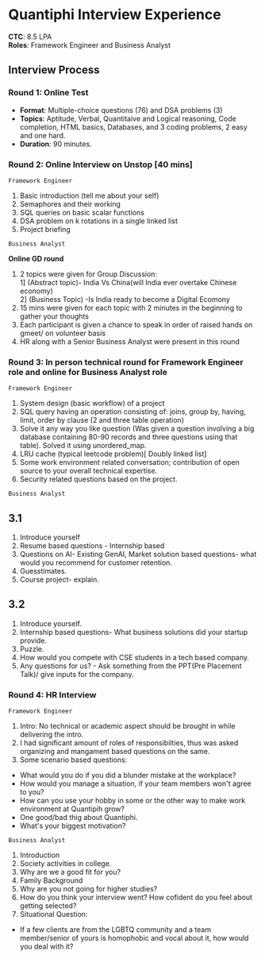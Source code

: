 # Quantiphi Interview Experience

**CTC**: 8.5 LPA <br/>
**Roles**: Framework Engineer and Business Analyst

## Interview Process

### Round 1: Online Test

- **Format**: Multiple-choice questions (76) and DSA problems (3)
- **Topics**: Aptitude, Verbal, Quantitaive and Logical reasoning, Code completion, HTML basics, Databases, and 3 coding problems, 2 easy and one hard.
- **Duration**: 90 minutes.

### Round 2: Online Interview on Unstop [40 mins]

`Framework Engineer`

1. Basic introduction (tell me about your self)
2. Semaphores and their working
3. SQL queries on basic scalar functions
4. DSA problem on k rotations in a single linked list
5. Project briefing

`Business Analyst`

**Online GD round**

1. 2 topics were given for Group Discussion:<br/>
   1] (Abstract topic)- India Vs China(will India ever overtake Chinese economy) <br/>
   2] (Business Topic) -Is India ready to become a Digital Ecomony
2. 15 mins were given for each topic with 2 minutes in the beginning to gather your thoughts
3. Each participant is given a chance to speak in order of raised hands on gmeet/ on volunteer basis
4. HR along with a Senior Business Analyst were present in this round

### Round 3: In person technical round for Framework Engineer role and online for Business Analyst role

`Framework Engineer`

1. System design (basic workflow) of a project
2. SQL query having an operation consisting of: joins, group by, having, limit, order by clause (2 and three table operation)
3. Solve it any way you like question (Was given a question involving a big database containing 80-90 records and three questions using that table). Solved it using unordered_map.
4. LRU cache (typical leetcode problem)[ Doubly linked list]
5. Some work environment related conversation; contribution of open source to your overall technical expertise.
6. Security related questions based on the project.

`Business Analyst`

## 3.1

1. Introduce yourself
2. Resume based questions - Internship based
3. Questions on AI- Existing GenAI, Market solution based questions- what would you recommend for customer retention.
4. Guesstimates.
5. Course project- explain.

## 3.2

1. Introduce yourself.
2. Internship based questions- What business solutions did your startup provide.
3. Puzzle.
4. How would you compete with CSE students in a tech based company.
5. Any questions for us? - Ask something from the PPT(Pre Placement Talk)/ give inputs for the company.

### Round 4: HR Interview

`Framework Engineer`

1. Intro: No technical or academic aspect should be brought in while delivering the intro.
2. I had significant amount of roles of responsibilties, thus was asked organizing and mangament based questions on the same.
3. Some scenario based questions:
<ul>
  <li> What would you do if you did a blunder mistake at the workplace? </li>
  <li> How would you manage a situation, if your team members won't agree to you? </li>
  <li> How can you use your hobby in some or the other way to make work environment at Quantipih grow? </li>
  <li> One good/bad thig about Quantiphi.</li>
  <li> What's your biggest motivation? </li>
</ul>

`Business Analyst`

1. Introduction
2. Society activities in college.
3. Why are we a good fit for you?
4. Family Background
5. Why are you not going for higher studies?
6. How do you think your interview went? How cofident do you feel about getting selected?
7. Situational Question:
<ul>
  <li> If a few clients are from the LGBTQ community and a team member/senior of yours is homophobic and vocal about it, how would you deal with it? </li>
</ul>
